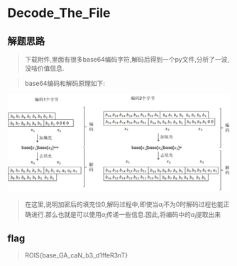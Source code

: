 # Decode_The_File

## 解题思路

> 下载附件,里面有很多base64编码字符,解码后得到一个py文件,分析了一波,没啥价值信息.

> base64编码和解码原理如下:

![图片](base64.png)

> 在这里,说明加密后的填充位0,解码过程中,即使当$a_i$不为0时解码过程也能正确进行.那么也就是可以使用$a_i$传递一些信息.因此,将编码中的$a_i$提取出来

## flag

> ROIS{base_GA_caN_b3_d1ffeR3nT}